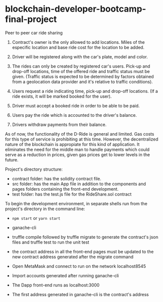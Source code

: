 # blockchain-developer-bootcamp-final-project

Peer to peer car ride sharing 

1. Contract's owner is the only allowed to add locations. Miles of the especific location and base ride cost for the location to be added.  

2. Driver will be registered along with the car's plate, model and color. 

3. The rides can only be created by registered car's users. Pick-up and drop-off locations, time of the offered ride and traffic status must be given. 
(Traffic status is expected to be determined by factors obtained from a geolocation data provider and it's relative to traffic conditions).

4. Users request a ride indicating time, pick-up and drop-off locations. (If a ride exists, it will be marked booked for the user).

5. Driver must accept a booked ride in order to be able to be paid.  

6. Users pay the ride which is accounted to the driver's balance.

7. Drivers withdraw payments from their balance.  

As of now, the functionality of the D-Ride is general and limited. Gas costs for this type of service is prohibiting at this time. However, the decentralized nature of the blockchain is appropiate for this kind of application. It eliminates the need for the middle man to handle payments which could serve as a reduction in prices, given gas prices get to lower levels in the future.        


Project's directory structure:
  - contract folder: has the solidity contract file.
  - src folder: has the main App file in addition to the components and pages folders containing the front-end development.
  - test folder: has the test.js file for the RideShare.sol contract
  
  
To begin the development environment, in separate shells run from the project's directory in the command line:
  - `npm start` or `yarn start`
  - ganache-cli
  - truffle compile followed by truffle migrate to generate the contract's json files and truffle test to run the unit test
  - the contract address in all the front-end pages must be updated to the new contract address generated after the migrate command

- Open MetaMask and connect to run on the network localhost8545
- Import accounts generated after running ganache-cli
- The Dapp front-end runs as localhost:3000
- The first address generated in ganache-cli is the contract's address
